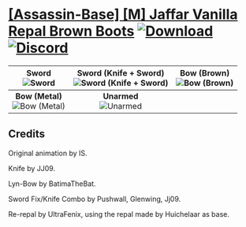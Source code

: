 # [\[Assassin-Base\] \[M\] Jaffar Vanilla Repal Brown Boots](https://github.com/Klokinator/FE-Repo/tree/main/Battle%20Animations/Infantry%20-%20(Swd)%20Thieves,%20Rogues,%20Assassins/%5BAssassin-Base%5D%20%5BM%5D%20Jaffar%20Vanilla%20Repal%20Brown%20Boots) [![Download](https://img.shields.io/badge/Download--red?style=social&logo=github)](https://minhaskamal.github.io/DownGit/#/home?url=https://github.com/Klokinator/FE-Repo/tree/main/Battle%20Animations/Infantry%20-%20(Swd)%20Thieves,%20Rogues,%20Assassins/%5BAssassin-Base%5D%20%5BM%5D%20Jaffar%20Vanilla%20Repal%20Brown%20Boots) [![Discord](https://img.shields.io/badge/Discord--blue?style=social&logo=discord)](https://discord.gg/C7VNGnyTPA)

| <b>Sword</b><br/><img alt="Sword" src="https://raw.githubusercontent.com/Klokinator/FE-Repo/main/Battle%20Animations/Infantry%20-%20(Swd)%20Thieves,%20Rogues,%20Assassins/%5BAssassin-Base%5D%20%5BM%5D%20Jaffar%20Vanilla%20Repal%20Brown%20Boots/1.%20Sword/Sword.gif"/> | <b>Sword (Knife + Sword)</b><br/><img alt="Sword (Knife + Sword)" src="https://raw.githubusercontent.com/Klokinator/FE-Repo/main/Battle%20Animations/Infantry%20-%20(Swd)%20Thieves,%20Rogues,%20Assassins/%5BAssassin-Base%5D%20%5BM%5D%20Jaffar%20Vanilla%20Repal%20Brown%20Boots/1.%20Sword%20(Knife%20+%20Sword)/Sword.gif"/> | <b>Bow (Brown)</b><br/><img alt="Bow (Brown)" src="https://raw.githubusercontent.com/Klokinator/FE-Repo/main/Battle%20Animations/Infantry%20-%20(Swd)%20Thieves,%20Rogues,%20Assassins/%5BAssassin-Base%5D%20%5BM%5D%20Jaffar%20Vanilla%20Repal%20Brown%20Boots/5.%20Bow%20(Brown)/Bow.gif"/> |
| :---: | :---: | :---: |
| <b>Bow (Metal)</b><br/><img alt="Bow (Metal)" src="https://raw.githubusercontent.com/Klokinator/FE-Repo/main/Battle%20Animations/Infantry%20-%20(Swd)%20Thieves,%20Rogues,%20Assassins/%5BAssassin-Base%5D%20%5BM%5D%20Jaffar%20Vanilla%20Repal%20Brown%20Boots/5.%20Bow%20(Metal)/Bow.gif"/> | <b>Unarmed</b><br/><img alt="Unarmed" src="https://raw.githubusercontent.com/Klokinator/FE-Repo/main/Battle%20Animations/Infantry%20-%20(Swd)%20Thieves,%20Rogues,%20Assassins/%5BAssassin-Base%5D%20%5BM%5D%20Jaffar%20Vanilla%20Repal%20Brown%20Boots/8.%20Unarmed/Unarmed.gif"/> |

## Credits

Original animation by IS. 

Knife by JJ09.

Lyn-Bow by BatimaTheBat.

Sword Fix/Knife Combo by Pushwall, Glenwing, Jj09.

Re-repal by UltraFenix, using the repal made by Huichelaar as base.

